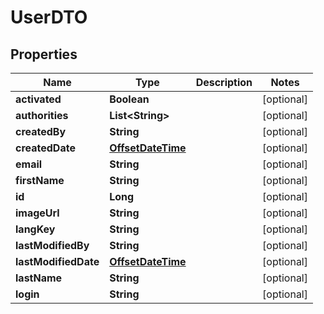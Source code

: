 # UserDTO

## Properties
Name | Type | Description | Notes
------------ | ------------- | ------------- | -------------
**activated** | **Boolean** |  |  [optional]
**authorities** | **List&lt;String&gt;** |  |  [optional]
**createdBy** | **String** |  |  [optional]
**createdDate** | [**OffsetDateTime**](OffsetDateTime.md) |  |  [optional]
**email** | **String** |  |  [optional]
**firstName** | **String** |  |  [optional]
**id** | **Long** |  |  [optional]
**imageUrl** | **String** |  |  [optional]
**langKey** | **String** |  |  [optional]
**lastModifiedBy** | **String** |  |  [optional]
**lastModifiedDate** | [**OffsetDateTime**](OffsetDateTime.md) |  |  [optional]
**lastName** | **String** |  |  [optional]
**login** | **String** |  |  [optional]
